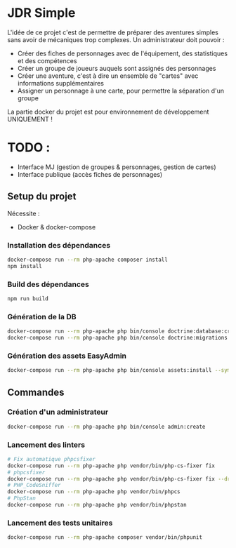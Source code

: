 # JDR Simple

L'idée de ce projet c'est de permettre de préparer des aventures simples sans avoir de mécaniques trop complexes. Un administrateur doit pouvoir :
- Créer des fiches de personnages avec de l'équipement, des statistiques et des compétences
- Créer un groupe de joueurs auquels sont assignés des personnages
- Créer une aventure, c'est à dire un ensemble de "cartes" avec informations supplémentaires
- Assigner un personnage à une carte, pour permettre la séparation d'un groupe

La partie docker du projet est pour environnement de développement UNIQUEMENT !

# TODO :
- Interface MJ (gestion de groupes & personnages, gestion de cartes)
- Interface publique (accès fiches de personnages)

## Setup du projet

Nécessite :
- Docker & docker-compose

### Installation des dépendances

```bash
docker-compose run --rm php-apache composer install 
npm install
```

### Build des dépendances

```bash
npm run build
```

### Génération de la DB

```bash
docker-compose run --rm php-apache php bin/console doctrine:database:create
docker-compose run --rm php-apache php bin/console doctrine:migrations:migrate
```

### Génération des assets EasyAdmin

```bash
docker-compose run --rm php-apache php bin/console assets:install --symlink
```

## Commandes

### Création d'un administrateur

```bash
docker-compose run --rm php-apache php bin/console admin:create
```

### Lancement des linters

```bash
# Fix automatique phpcsfixer
docker-compose run --rm php-apache php vendor/bin/php-cs-fixer fix
# phpcsfixer
docker-compose run --rm php-apache php vendor/bin/php-cs-fixer fix --dry-run --diff
# PHP_CodeSniffer
docker-compose run --rm php-apache php vendor/bin/phpcs
# PhpStan
docker-compose run --rm php-apache php vendor/bin/phpstan
```

### Lancement des tests unitaires

```bash
docker-compose run --rm php-apache composer vendor/bin/phpunit
```